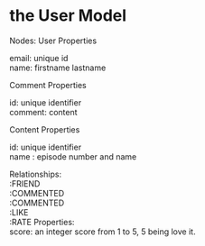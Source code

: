 # the User Model 
Nodes: 
User Properties     

email: unique id      
name: firstname lastname    

Comment Properties      

id: unique identifier    
comment: content     

Content Properties    

id: unique identifier    
name : episode number and name    

Relationships:    
:FRIEND   
:COMMENTED  
:COMMENTED  
:LIKE  
:RATE Properties:  
score: an integer score from 1 to 5, 5 being love it. 
